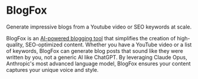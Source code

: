 # BlogFox
Generate impressive blogs from a Youtube video or SEO keywords at scale.

BlogFox is an [AI-powered blogging tool](https://blogfox.ai) that simplifies the creation of high-quality, SEO-optimized content. Whether you have a YouTube video or a list of keywords, BlogFox can generate blog posts that sound like they were written by you, not a generic AI like ChatGPT. By leveraging Claude Opus, Anthropic's most advanced language model, BlogFox ensures your content captures your unique voice and style.
